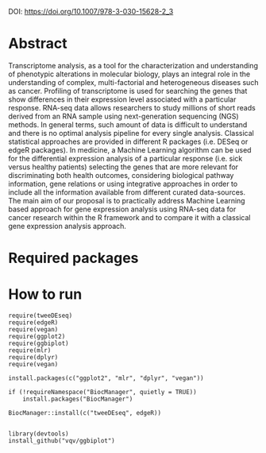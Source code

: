 DOI: https://doi.org/10.1007/978-3-030-15628-2_3


# Abstract

Transcriptome analysis, as a tool for the characterization and understanding of phenotypic alterations in molecular biology, plays an integral role in the understanding of complex, multi-factorial and heterogeneous diseases such as cancer. Profiling of transcriptome is used for searching the genes that show differences in their expression level associated with a particular response. RNA-seq data allows researchers to study millions of short reads derived from an RNA sample using next-generation sequencing (NGS) methods. In general terms, such amount of data is difficult to understand and there is no optimal analysis pipeline for every single analysis. Classical statistical approaches are provided in different R packages (i.e. DESeq or edgeR packages). In medicine, a Machine Learning algorithm can be used for the differential expression analysis of a particular response (i.e. sick versus healthy patients) selecting the genes that are more relevant for discriminating both health outcomes, considering biological pathway information, gene relations or using integrative approaches in order to include all the information available from different curated data-sources. The main aim of our proposal is to practically address Machine Learning based approach for gene expression analysis using RNA-seq data for cancer research within the R framework and to compare it with a classical gene expression analysis approach.

# Required packages


# How to run

```{r }
require(tweeDEseq)
require(edgeR)
require(vegan)
require(ggplot2)
require(ggbiplot)
require(mlr)
require(dplyr)
require(vegan)
```

```{r}
install.packages(c("ggplot2", "mlr", "dplyr", "vegan"))

if (!requireNamespace("BiocManager", quietly = TRUE))
    install.packages("BiocManager")

BiocManager::install(c("tweeDEseq", edgeR))


library(devtools)
install_github("vqv/ggbiplot")
```
